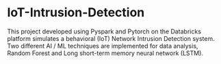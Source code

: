 # IoT-Intrusion-Detection

This project developed using Pyspark and Pytorch on the Databricks platform simulates a behavioral (IoT) Network Intrusion Detection system. Two different AI / ML techniques are implemented for data analysis, Random Forest and Long short-term memory neural network (LSTM).
